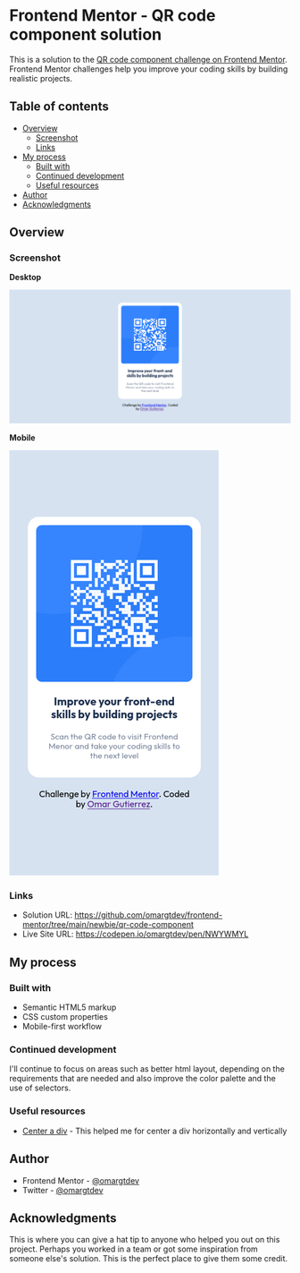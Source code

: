# Frontend Mentor - QR code component solution

This is a solution to the [QR code component challenge on Frontend Mentor](https://www.frontendmentor.io/challenges/qr-code-component-iux_sIO_H). Frontend Mentor challenges help you improve your coding skills by building realistic projects. 

## Table of contents

- [Overview](#overview)
  - [Screenshot](#screenshot)
  - [Links](#links)
- [My process](#my-process)
  - [Built with](#built-with)
  - [Continued development](#continued-development)
  - [Useful resources](#useful-resources)
- [Author](#author)
- [Acknowledgments](#acknowledgments)

## Overview

### Screenshot

**Desktop**

![screenshot desktop project](./Screenshot-Desktop.png)

**Mobile**

![screenshot mobile project](./Screenshot-Mobile.png)


### Links

- Solution URL: https://github.com/omargtdev/frontend-mentor/tree/main/newbie/qr-code-component
- Live Site URL: https://codepen.io/omargtdev/pen/NWYWMYL

## My process

### Built with

- Semantic HTML5 markup
- CSS custom properties
- Mobile-first workflow

### Continued development

I'll continue to focus on areas such as better html layout, depending on the requirements that are needed and also improve the color palette and the use of selectors.

### Useful resources

- [Center a div](https://blog.hubspot.com/website/center-div-css) - This helped me for center a div horizontally and vertically

## Author

- Frontend Mentor - [@omargtdev](https://www.frontendmentor.io/profile/omargtdev)
- Twitter - [@omargtdev](https://www.twitter.com/yourusername)

## Acknowledgments

This is where you can give a hat tip to anyone who helped you out on this project. Perhaps you worked in a team or got some inspiration from someone else's solution. This is the perfect place to give them some credit.
